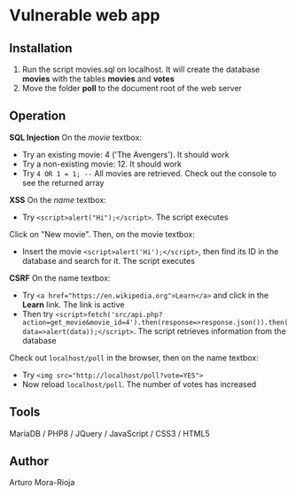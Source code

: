 # Vulnerable web app

## Installation
1. Run the script movies.sql on localhost. It will create the database **movies** with the tables **movies** and **votes**
2. Move the folder **poll** to the document root of the web server

## Operation

__SQL Injection__
On the *movie* textbox:
- Try an existing movie: 4 ('The Avengers'). It should work
- Try a non-existing movie: 12. It should work
- Try `4 OR 1 = 1; --`
All movies are retrieved. Check out the console to see the returned array

__XSS__
On the *name* textbox:
- Try `<script>alert("Hi");</script>`. The script executes

Click on "New movie". Then, on the movie textbox:
- Insert the movie `<script>alert('Hi');</script>`, then find its ID in the database and search for it. The script executes

__CSRF__
On the name textbox:
- Try `<a href="https://en.wikipedia.org">Learn</a>` and click in the **Learn** link. The link is active
- Then try `<script>fetch('src/api.php?action=get_movie&movie_id=4').then(response=>response.json()).then(data=>alert(data));</script>`. The script retrieves information from the database

Check out `localhost/poll` in the browser, then on the name textbox:
- Try `<img src="http://localhost/poll?vote=YES">`
- Now reload `localhost/poll`. The number of votes has increased

## Tools
MariaDB / PHP8 / JQuery / JavaScript / CSS3 / HTML5

## Author
Arturo Mora-Rioja